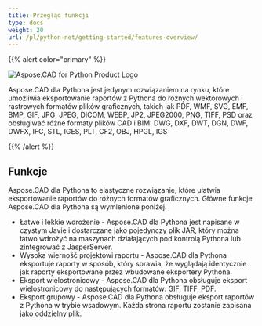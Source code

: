 ```yaml
---
title: Przegląd funkcji
type: docs
weight: 20
url: /pl/python-net/getting-started/features-overview/
---
```


{{% alert color="primary" %}}

![Aspose.CAD for Python Product Logo](/_assets/home_4.png)

Aspose.CAD dla Pythona jest jedynym rozwiązaniem na rynku, które umożliwia eksportowanie raportów z Pythona do różnych wektorowych i rastrowych formatów plików graficznych, takich jak PDF, WMF, SVG, EMF, BMP, GIF, JPG, JPEG, DICOM, WEBP, JP2, JPEG2000, PNG, TIFF, PSD oraz obsługiwać różne formaty plików CAD i BIM: DWG, DXF, DWT, DGN, DWF, DWFX, IFC, STL, IGES, PLT, CF2, OBJ, HPGL, IGS

{{% /alert %}}

## Funkcje

Aspose.CAD dla Pythona to elastyczne rozwiązanie, które ułatwia eksportowanie raportów do różnych formatów graficznych. Główne funkcje Aspose.CAD dla Pythona są wymienione poniżej.

- Łatwe i lekkie wdrożenie - Aspose.CAD dla Pythona jest napisane w czystym Javie i dostarczane jako pojedynczy plik JAR, który można łatwo wdrożyć na maszynach działających pod kontrolą Pythona lub zintegrować z JasperServer.
- Wysoka wierność projektowi raportu - Aspose.CAD dla Pythona eksportuje raporty w sposób, który sprawia, że wyglądają identycznie jak raporty eksportowane przez wbudowane eksportery Pythona.
- Eksport wielostronicowy - Aspose.CAD dla Pythona obsługuje eksport wielostronicowy do następujących formatów: GIF, TIFF, PDF.
- Eksport grupowy - Aspose.CAD dla Pythona obsługuje eksport raportów z Pythona w trybie wsadowym. Każda strona raportu zostanie zapisana jako oddzielny plik.
